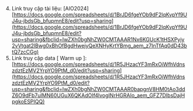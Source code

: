 

  4. Link truy cập tài liệu: [AIO2024] [https://docs.google.com/spreadsheets/d/1BrJD6fgeYOb9dF2lqKvpYf9UJ4u-jbdsGb_bfupmnE8/edit?usp=sharing](https://docs.google.com/spreadsheets/d/1BrJD6fgeYOb9dF2lqKvpYf9UJ4u-jbdsGb_bfupmnE8/edit?usp=sharing&fbclid=IwZXh0bgNhZW0CMTAAAR1Nx6KGUcK1tHSXPyjy2vVtgat2lBwg0xBhOfBgdHwejyQeXNHyKrtYBmg_aem_z7InTfAq0dD43btQ7zcCGg) 
5. Link truy cập data [ Warm up ]: [https://docs.google.com/spreadsheets/d/1R5JHzacYF3mRxOiWfhVdnszdztEzMV2YrpYO9PtM_d0/edit?usp=sharing](https://docs.google.com/spreadsheets/d/1R5JHzacYF3mRxOiWfhVdnszdztEzMV2YrpYO9PtM_d0/edit?usp=sharing&fbclid=IwZXh0bgNhZW0CMTAAAR0bapgnV8HM0tAo3ddZ6O9dFb7uIMN60UGuX6QKAdOIf4lvogINrHGRAIo_aem_GFZ7DIbsDajHpgkoESPIQQ)